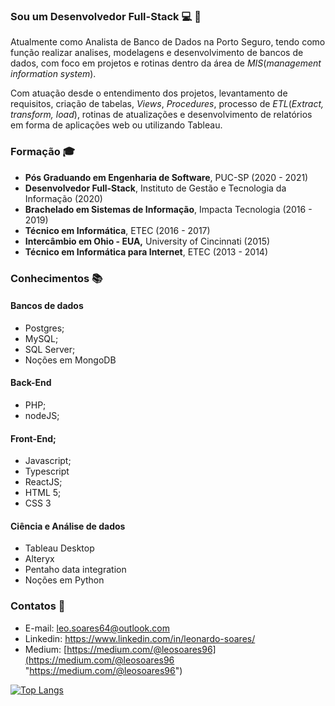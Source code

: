 ### Sou um Desenvolvedor Full-Stack :computer: :rocket:

Atualmente como Analista de Banco de Dados na Porto Seguro, tendo como função realizar analises, modelagens e desenvolvimento de bancos de dados, com foco em projetos e rotinas dentro da área de *MIS*(*management information system*).

Com atuação desde o entendimento dos projetos, levantamento de requisitos, criação de tabelas, *Views*, *Procedures*, processo de *ETL*(*Extract, transform, load*), rotinas de atualizações e desenvolvimento de relatórios em forma de aplicações web ou utilizando Tableau.


### Formação :mortar_board:
- **Pós Graduando em Engenharia de Software**, PUC-SP (2020 - 2021)
- **Desenvolvedor Full-Stack**, Instituto de Gestão e Tecnologia da Informação (2020)
- **Brachelado em Sistemas de Informação**, Impacta Tecnologia (2016 - 2019)
- **Técnico em Informática**, ETEC (2016 - 2017)
- **Intercâmbio em Ohio - EUA,** University of Cincinnati (2015)
- **Técnico em Informática para Internet**, ETEC (2013 - 2014)

### Conhecimentos :books:
#### Bancos de dados
- Postgres;
- MySQL;
- SQL Server;
- Noções em MongoDB

#### Back-End
- PHP;
- nodeJS;

#### Front-End;
- Javascript;
- Typescript
- ReactJS;
- HTML 5;
- CSS 3

#### Ciência e Análise de dados
- Tableau Desktop
- Alteryx
- Pentaho data integration
- Noções em Python

### Contatos :email:
- E-mail: leo.soares64@outlook.com
- Linkedin: https://www.linkedin.com/in/leonardo-soares/
- Medium: [https://medium.com/@leosoares96](https://medium.com/@leosoares96 "https://medium.com/@leosoares96")


[![Top Langs](https://github-readme-stats.vercel.app/api/top-langs/?username=leosoares96&hide_langs_below=)](https://github.com/leosoares96/github-readme-stats)
